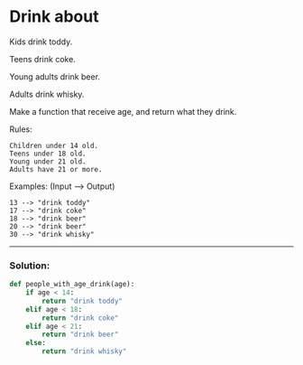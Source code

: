 # Drink about

Kids drink toddy.

Teens drink coke.

Young adults drink beer.

Adults drink whisky.

Make a function that receive age, and return what they drink.

Rules:

```
Children under 14 old.
Teens under 18 old.
Young under 21 old.
Adults have 21 or more.
```

Examples: (Input --> Output)

```
13 --> "drink toddy"
17 --> "drink coke"
18 --> "drink beer"
20 --> "drink beer"
30 --> "drink whisky"
```

---

### Solution:

```python
def people_with_age_drink(age):
    if age < 14:
        return "drink toddy"
    elif age < 18:
        return "drink coke"
    elif age < 21:
        return "drink beer"
    else:
        return "drink whisky"
```
